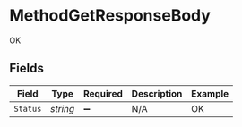 # MethodGetResponseBody

OK


## Fields

| Field              | Type               | Required           | Description        | Example            |
| ------------------ | ------------------ | ------------------ | ------------------ | ------------------ |
| `Status`           | *string*           | :heavy_minus_sign: | N/A                | OK                 |